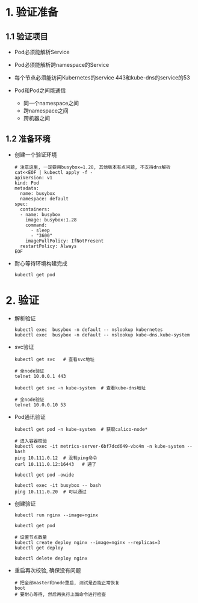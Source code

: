 # 1. 验证准备

## 1.1 验证项目

* Pod必须能解析Service

* Pod必须能解析跨namespace的Service

* 每个节点必须能访问Kubernetes的service 443和kube-dns的service的53

* Pod和Pod之间能通信
  * 同一个namespace之间
  * 跨namespace之间
  * 跨机器之间

## 1.2 准备环境

* 创建一个验证环境

  ```shell
  # 注意这里, 一定要用busybox=1.28, 其他版本有点问题, 不支持dns解析
  cat<<EOF | kubectl apply -f -
  apiVersion: v1
  kind: Pod
  metadata:
    name: busybox
    namespace: default
  spec:
    containers:
    - name: busybox
      image: busybox:1.28
      command:
        - sleep
        - "3600"
      imagePullPolicy: IfNotPresent
    restartPolicy: Always
  EOF
  ```

* 耐心等待环境构建完成

  ```shell
  kubectl get pod
  ```

# 2. 验证

* 解析验证

  ```shell
  kubectl exec  busybox -n default -- nslookup kubernetes
  kubectl exec  busybox -n default -- nslookup kube-dns.kube-system
  ```

* svc验证

  ```shell
  kubectl get svc   # 查看svc地址
  
  # 全node验证
  telnet 10.0.0.1 443
  
  kubectl get svc -n kube-system  # 查看kube-dns地址
  
  # 全node验证
  telnet 10.0.0.10 53
  ```

* Pod通讯验证

  ```shell
  kubectl get pod -n kube-system  # 获取calico-node*
  
  # 进入容器校验
  kubectl exec -it metrics-server-6bf7dcd649-vbc4m -n kube-system -- bash
  ping 10.111.0.12  # 没有ping命令
  curl 10.111.0.12:16443   # 通了
  
  kubectl get pod -owide
  
  kubectl exec -it busybox -- bash
  ping 10.111.0.20  # 可以通过
  ```

* 创建验证

  ```shell
  kubectl run nginx --image=nginx
  
  kubectl get pod
  
  # 设置节点数量
  kubectl create deploy nginx --image=nginx --replicas=3
  kubectl get deploy
  
  kubectl delete deploy nginx
  ```

* 重启再次校验, 确保没有问题

  ```shell
  # 把全部master和node重启, 测试是否能正常恢复
  boot
  # 要耐心等待, 然后再执行上面命令进行检查
  ```

  

